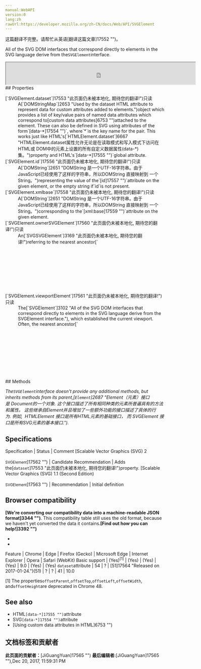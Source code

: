 ```yaml
---
manual:WebAPI
version:0
lang:zh
rawUrl:https://developer.mozilla.org/zh-CN/docs/Web/API/SVGElement
---
```




这篇翻译不完整。请帮忙从英语[翻译这篇文章]17552 "")。






All of the SVG DOM interfaces that correspond directly to elements in the SVG language derive from the`SVGElement`interface.

<iframe src='https://mdn.mozillademos.org/zh-CN/docs/Web/API/SVGElement$samples/inheritance_diagram?revision=1338960' width='600' height='70'></iframe>
## Properties<a name="Properties"></a>
<dl><dt>[`SVGElement.dataset`]17553 "此页面仍未被本地化, 期待您的翻译!")只读</dt><dd>A[`DOMStringMap`]2653 "Used by the dataset HTML attribute to represent data for custom attributes added to elements.")object which provides a list of key/value pairs of named data attributes which correspond to[custom data attributes]6753 "")attached to the element. These can also be defined in SVG using attributes of the form`[data-*]17554 "")`, where`*`is the key name for the pair. This works just like HTML&#39;s[`HTMLElement.dataset`]6667 "HTMLElement.dataset属性允许无论是在读取模式和写入模式下访问在 HTML或 DOM中的元素上设置的所有自定义数据属性(data-*)集。")property and HTML&#39;s`[data-*]17555 "")`global attribute.</dd><dt>[`SVGElement.id`]17556 "此页面仍未被本地化, 期待您的翻译!")只读</dt><dd>A[`DOMString`]2651 "DOMString 是一个UTF-16字符串。由于JavaScript已经使用了这样的字符串，所以DOMString 直接映射到 一个String。")representing the value of the`[id]17557 "")`attribute on the given element, or the empty string if`id`is not present.</dd><dt>[`SVGElement.xmlbase`]17558 "此页面仍未被本地化, 期待您的翻译!")只读</dt><dd>A[`DOMString`]2651 "DOMString 是一个UTF-16字符串。由于JavaScript已经使用了这样的字符串，所以DOMString 直接映射到 一个String。")corresponding to the`[xml:base]17559 "")`attribute on the given element.</dd><dt>[`SVGElement.ownerSVGElement`]17560 "此页面仍未被本地化, 期待您的翻译!")只读</dt><dd>An[`SVGSVGElement`]3169 "此页面仍未被本地化, 期待您的翻译!")referring to the nearest ancestor[`<svg>`]450 "思考下下面的svg图片（代表意大利国旗）：")element.`null`if the given element is the outermost`<svg>`element.</dd><dt>[`SVGElement.viewportElement`]17561 "此页面仍未被本地化, 期待您的翻译!")只读</dt><dd>The[`SVGElement`]3102 "All of the SVG DOM interfaces that correspond directly to elements in the SVG language derive from the SVGElement interface."), which established the current viewport. Often, the nearest ancestor[`<svg>`]450 "思考下下面的svg图片（代表意大利国旗）：")element.`null`if the given element is the outermost`<svg>`element.</dd></dl>
## Methods<a name="Methods"></a>


<em>The`SVGElement`interface doesn&#39;t provide any additional methods, but inherits methods from its parent,[`Element`]2687 "Element（元素）接口是 Document的一个对象. 这个接口描述了所有相同种类的元素所普遍具有的方法和属性。 这些继承自Element并且增加了一些额外功能的接口描述了具体的行为. 例如,  HTMLElement 接口是所有HTML元素的基础接口， 而 SVGElement 接口是所有SVG元素的基本接口.").</em>


## Specifications<a name="Specifications"></a>
Specification | Status | Comment 
[Scalable Vector Graphics (SVG) 2<br></br><small>SVGElement</small>]17562 "") | Candidate Recommendation | Adds the[`dataset`]17553 "此页面仍未被本地化, 期待您的翻译!")property. 
[Scalable Vector Graphics (SVG) 1.1 (Second Edition)<br></br><small>SVGElement</small>]17563 "") | Recommendation | Initial definition 


## Browser compatibility<a name="Browser_compatibility"></a>


**[We&#39;re converting our compatibility data into a machine-readable JSON format]3344 "")**. This compatibility table still uses the old format, because we haven&#39;t yet converted the data it contains.**[Find out how you can help!]3392 "")**


* 
* 
Feature | Chrome | Edge | Firefox (Gecko) | Microsoft Edge | Internet Explorer | Opera | Safari (WebKit) 
Basic support | (Yes)<sup>[1]</sup> | (Yes) | (Yes) | (Yes) | 9.0 | (Yes) | (Yes) 
`dataset`attribute | 54 | ? | [51]17564 "Released on 2017-01-24.")(51) | ? | ? | 41 | 10.0 





[1] The properties`offsetParent`,`offsetTop`,`offsetLeft`,`offsetWidth`, and`offsetHeight`are deprecated in Chrome 48.


## See also<a name="See_also"></a>

* HTML`[data-*]17555 "")`attribute
* SVG`[data-*]17554 "")`attribute
* [Using custom data attributes in HTML]6753 "")



## 文档标签和贡献者
**此页面的贡献者：**[JiGuangYuan]17565 "")
**最后编辑者:**[JiGuangYuan]17565 ""),<time>Dec 20, 2017, 11:59:31 PM</time>


